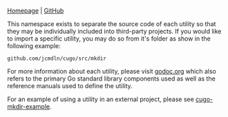 [Homepage](https://cugo.io) | [GitHub](https://github.com/jcmdln/cugo)

This namespace exists to separate the source code of each utility so that they
may be individually included into third-party projects. If you would like to
import a specific utility, you may do so from it's folder as show in the
following example:

    github.com/jcmdln/cugo/src/mkdir

For more information about each utility, please visit
[godoc.org](https://godoc.org/github.com/jcmdln/cugo/src) which also refers to
the primary Go standard library components used as well as the reference manuals
used to define the utility.

For an example of using a utility in an external project, please see
[cugo-mkdir-example](https://github.com/jcmdln/cugo-mkdir-example).
